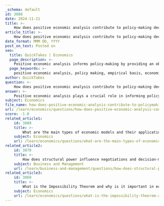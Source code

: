 ```yaml
---
_schema: default
id: 3888
date: 2024-11-21
title: >-
    How does positive economic analysis contribute to policy-making decisions?
article_title: >-
    How does positive economic analysis contribute to policy-making decisions?
date_format: MMM DD, YYYY
post_on_text: Posted on
seo:
  title: QuickTakes | Economics
  page_description: >-
    Positive economic analysis informs policy-making by providing an objective understanding of economic realities, predicts the impacts of policy changes, and supports informed decision-making through empirical evidence and econometric modeling.
  page_keywords: >-
    positive economic analysis, policy making, empirical basis, economic phenomena, predictive capability, informed decision making, normative economics, econometric models, economic trends, data-driven decisions
author: QuickTakes
question: >-
    How does positive economic analysis contribute to policy-making decisions?
answer: >-
    Positive economic analysis plays a crucial role in informing policy-making decisions by providing a factual and empirical basis for understanding economic phenomena. Here are several key contributions of positive economic analysis to policy-making:\n\n1. **Descriptive Understanding**: Positive economics focuses on describing and explaining how the economy functions without making value judgments. This objective analysis helps policymakers grasp the current economic realities, such as unemployment rates, inflation, and economic growth, which are essential for informed decision-making.\n\n2. **Impact Prediction**: By analyzing the likely consequences of various economic policies, positive economic analysis enables policymakers to predict the effects of changes in taxes, interest rates, or government spending. This predictive capability is vital for assessing potential outcomes before implementing policies.\n\n3. **Informed Decision-Making**: Policymakers utilize positive economic analysis to evaluate the potential impacts of policy changes. This analysis provides a foundation for understanding the economic consequences of different options, allowing for more informed and rational policy choices.\n\n4. **Balancing Normative and Positive Economics**: A clear distinction between positive and normative economics can lead to better policy-making. While positive economics provides the factual background, normative economics incorporates value judgments about what policies should be pursued. A balanced approach that combines both can enhance the effectiveness of policy decisions.\n\n5. **Use of Econometric Models**: Advanced econometric models, which have become sophisticated over time, are essential tools in policy analysis. They help forecast economic trends and compare the potential impacts of different policy options, thereby aiding policymakers in making data-driven decisions.\n\n6. **Avoiding Misleading Inferences**: Positive economic analysis helps avoid misleading conclusions by ensuring that policymakers are aware of the underlying economic analysis. This understanding fosters confidence in the numerical conclusions drawn from economic models, which can be critical in high-stakes policy environments.\n\nIn summary, positive economic analysis contributes significantly to policy-making by providing a solid empirical foundation, predicting the impacts of policy changes, and facilitating a balanced approach that incorporates both factual analysis and normative considerations. This integration ultimately leads to more effective and informed economic policies.
subject: Economics
file_name: how-does-positive-economic-analysis-contribute-to-policymaking-decisions.md
url: /learn/economics/questions/how-does-positive-economic-analysis-contribute-to-policymaking-decisions
score: -1.0
related_article1:
    id: 3889
    title: >-
        What are the main types of economic models and their applications?
    subject: Economics
    url: /learn/economics/questions/what-are-the-main-types-of-economic-models-and-their-applications
related_article2:
    id: 3870
    title: >-
        How does structural power influence negotiations and decision-making processes?
    subject: Business and Management
    url: /learn/business-and-management/questions/how-does-structural-power-influence-negotiations-and-decisionmaking-processes
related_article3:
    id: 3869
    title: >-
        What is the Impossibility Theorem and why is it important in economic theory?
    subject: Economics
    url: /learn/economics/questions/what-is-the-impossibility-theorem-and-why-is-it-important-in-economic-theory
---
```


&nbsp;